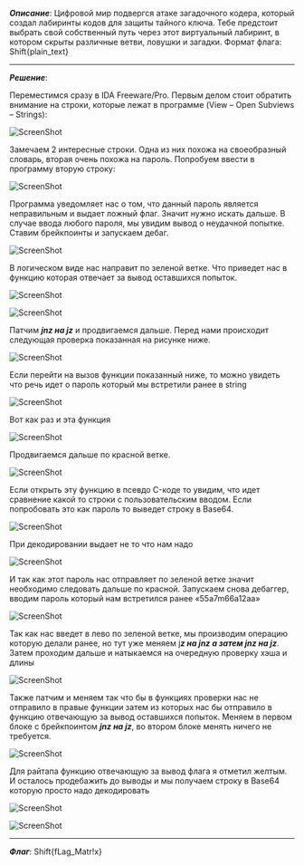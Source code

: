 ***Описание***: ﻿Цифровой мир подвергся атаке загадочного кодера, который создал лабиринты кодов для защиты тайного ключа. Тебе предстоит выбрать свой собственный путь через этот виртуальный лабиринт, в котором скрыты различные ветви, ловушки и загадки. Формат флага: Shift{plain_text}

---

***Решение***:

Переместимся сразу в IDA Freeware/Pro. Первым делом стоит обратить внимание на строки, которые лежат в программе (View – Open Subviews – Strings):

![ScreenShot](screenshots/38.png)

Замечаем 2 интересные строки. Одна из них похожа на своеобразный словарь, вторая очень похожа на пароль. Попробуем ввести в программу вторую строку:

![ScreenShot](screenshots/39.png)

Программа уведомляет нас о том, что данный пароль является неправильным и выдает ложный флаг. Значит нужно искать дальше. В случае ввода любого пароля, мы увидим вывод о неудачной попытке. Ставим брейкпоинты и запускаем дебаг.

![ScreenShot](screenshots/40.png)

В логическом виде нас направит по зеленой ветке. Что приведет нас в функцию которая отвечает за вывод оставшихся попыток.

![ScreenShot](screenshots/41.png)

![ScreenShot](screenshots/42.png)

Патчим ***jnz на jz*** и продвигаемся дальше. Перед нами происходит следующая проверка показанная на рисунке ниже.

![ScreenShot](screenshots/43.png)

Если перейти на вызов функции показанный ниже, то можно увидеть что речь идет о пароль который мы встретили ранее в string

![ScreenShot](screenshots/44.png)

Вот как раз и эта функция

![ScreenShot](screenshots/45.png)

Продвигаемся дальше по красной ветке.

![ScreenShot](screenshots/46.png)

Если открыть эту функцию в псевдо C-коде то увидим, что идет сравнение какой то строки с пользовательским вводом. Если попробовать это как пароль то выведет строку в Base64.

![ScreenShot](screenshots/48.png)

При декодировании выдает не то что нам надо

![ScreenShot](screenshots/49.png)

И так как этот пароль нас отправляет по зеленой ветке значит необходимо следовать дальше по красной. Запускаем снова дебаггер, вводим пароль который нам встретился ранее «55a7m66a12aa»

![ScreenShot](screenshots/50.png)

Так как нас введет в лево по зеленой ветке, мы производим операцию которую делали ранее, но тут уже меняем j***z на jnz а затем jnz на jz***. Затем проходим дальше и натыкаемся на очередную проверку хэша и длины

![ScreenShot](screenshots/51.png)

Также патчим и меняем так что бы в функциях проверки нас не отправило в правые функции затем из которых нас бы отправило в функцию отвечающую за вывод оставшихся попыток. Меняем в первом блоке с брейкпоинтом ***jnz на jz***, во втором блоке менять ничего не требуется.

![ScreenShot](screenshots/52.png)

Для райтапа функцию отвечающую за вывод флага я отметил желтым. И осталось продебажить до выводы и мы получаем строку в Base64 которую просто надо декодировать

![ScreenShot](screenshots/53.png)

![ScreenShot](screenshots/54.png)

---

***Флаг***: Shift{fLag_Matr!x}